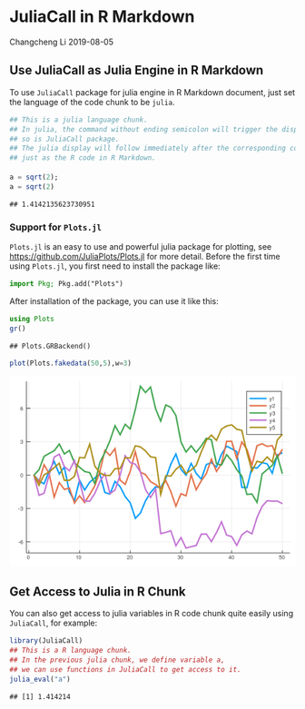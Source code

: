 JuliaCall in R Markdown
================
Changcheng Li
2019-08-05

## Use JuliaCall as Julia Engine in R Markdown

To use `JuliaCall` package for julia engine in R Markdown document, just
set the language of the code chunk to be `julia`.

``` julia
## This is a julia language chunk.
## In julia, the command without ending semicolon will trigger the display
## so is JuliaCall package. 
## The julia display will follow immediately after the corresponding command
## just as the R code in R Markdown.

a = sqrt(2);
a = sqrt(2)
```

    ## 1.4142135623730951

### Support for `Plots.jl`

`Plots.jl` is an easy to use and powerful julia package for plotting,
see <https://github.com/JuliaPlots/Plots.jl> for more detail. Before the
first time using `Plots.jl`, you first need to install the package like:

``` julia
import Pkg; Pkg.add("Plots")
```

After installation of the package, you can use it like this:

``` julia
using Plots
gr()
```

    ## Plots.GRBackend()

``` julia
plot(Plots.fakedata(50,5),w=3)
```

![](JuliaCall_in_RMarkdown_files/figure-gfm/unnamed-chunk-3-J1.png)<!-- -->

## Get Access to Julia in R Chunk

You can also get access to julia variables in R code chunk quite easily
using `JuliaCall`, for example:

``` r
library(JuliaCall)
## This is a R language chunk.
## In the previous julia chunk, we define variable a, 
## we can use functions in JuliaCall to get access to it.
julia_eval("a")
```

    ## [1] 1.414214

